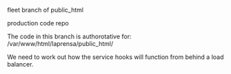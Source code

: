 fleet branch of public_html

production code repo

The code in this branch is authorotative for:
/var/www/html/laprensa/public_html/

We need to work out how the service hooks will function from behind a load balancer.  
